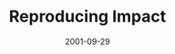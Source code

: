 ---
layout: message
category: message
series: "Maximum Impact"
title: "Reproducing Impact"
date: 2001-09-29
audio-description: "Wherever you are in your life, God has a new level to which He want to take you. Join us as we continue our series. "
audio: "http://www.crossroads.net/audio/2001/Maximum%20Impact/MI_03_09-23-01_Reproducing_Impact.mp3"
audio-title: "Reproducing Impact"
audio-duration: "37&#58;59"
---